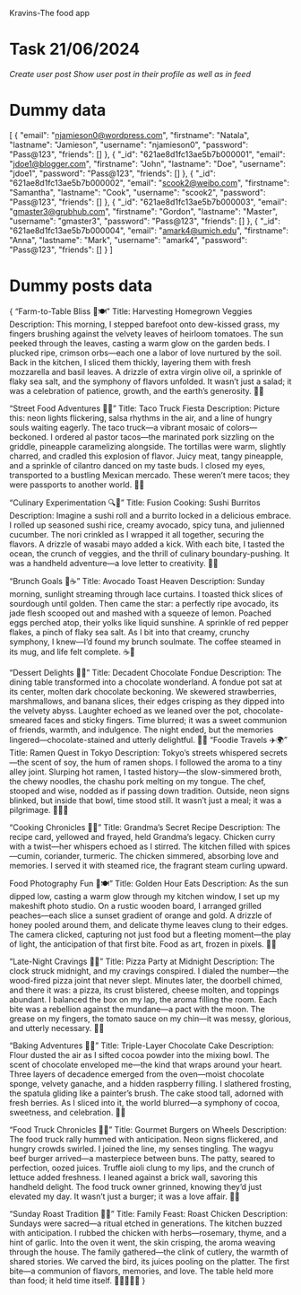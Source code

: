 Kravins-The food app

# Task 21/06/2024

_*Create user post*_
_*Show user post in their profile as well as in feed*_

# Dummy data

[
{
"email": "njamieson0@wordpress.com",
"firstname": "Natala",
"lastname": "Jamieson",
"username": "njamieson0",
"password": "Pass@123",
"friends": []
},
{
"\_id": "621ae8d1fc13ae5b7b000001",
"email": "jdoe1@blogger.com",
"firstname": "John",
"lastname": "Doe",
"username": "jdoe1",
"password": "Pass@123",
"friends": []
},
{
"\_id": "621ae8d1fc13ae5b7b000002",
"email": "scook2@weibo.com",
"firstname": "Samantha",
"lastname": "Cook",
"username": "scook2",
"password": "Pass@123",
"friends": []
},
{
"\_id": "621ae8d1fc13ae5b7b000003",
"email": "gmaster3@grubhub.com",
"firstname": "Gordon",
"lastname": "Master",
"username": "gmaster3",
"password": "Pass@123",
"friends": []
},
{
"\_id": "621ae8d1fc13ae5b7b000004",
"email": "amark4@umich.edu",
"firstname": "Anna",
"lastname": "Mark",
"username": "amark4",
"password": "Pass@123",
"friends": []
}
]

# Dummy posts data

{
“Farm-to-Table Bliss 🌱🍽️” Title: Harvesting Homegrown Veggies Description: This morning, I stepped barefoot onto dew-kissed grass, my fingers brushing against the velvety leaves of heirloom tomatoes. The sun peeked through the leaves, casting a warm glow on the garden beds. I plucked ripe, crimson orbs—each one a labor of love nurtured by the soil. Back in the kitchen, I sliced them thickly, layering them with fresh mozzarella and basil leaves. A drizzle of extra virgin olive oil, a sprinkle of flaky sea salt, and the symphony of flavors unfolded. It wasn’t just a salad; it was a celebration of patience, growth, and the earth’s generosity. 🌿🍅

“Street Food Adventures 🌮🌭” Title: Taco Truck Fiesta Description: Picture this: neon lights flickering, salsa rhythms in the air, and a line of hungry souls waiting eagerly. The taco truck—a vibrant mosaic of colors—beckoned. I ordered al pastor tacos—the marinated pork sizzling on the griddle, pineapple caramelizing alongside. The tortillas were warm, slightly charred, and cradled this explosion of flavor. Juicy meat, tangy pineapple, and a sprinkle of cilantro danced on my taste buds. I closed my eyes, transported to a bustling Mexican mercado. These weren’t mere tacos; they were passports to another world. 🌮🔥

“Culinary Experimentation 🔍🧪” Title: Fusion Cooking: Sushi Burritos Description: Imagine a sushi roll and a burrito locked in a delicious embrace. I rolled up seasoned sushi rice, creamy avocado, spicy tuna, and julienned cucumber. The nori crinkled as I wrapped it all together, securing the flavors. A drizzle of wasabi mayo added a kick. With each bite, I tasted the ocean, the crunch of veggies, and the thrill of culinary boundary-pushing. It was a handheld adventure—a love letter to creativity. 🍣🌯

“Brunch Goals 🥑☕” Title: Avocado Toast Heaven Description: Sunday morning, sunlight streaming through lace curtains. I toasted thick slices of sourdough until golden. Then came the star: a perfectly ripe avocado, its jade flesh scooped out and mashed with a squeeze of lemon. Poached eggs perched atop, their yolks like liquid sunshine. A sprinkle of red pepper flakes, a pinch of flaky sea salt. As I bit into that creamy, crunchy symphony, I knew—I’d found my brunch soulmate. The coffee steamed in its mug, and life felt complete. ☕🥑

“Dessert Delights 🍰🍨” Title: Decadent Chocolate Fondue Description: The dining table transformed into a chocolate wonderland. A fondue pot sat at its center, molten dark chocolate beckoning. We skewered strawberries, marshmallows, and banana slices, their edges crisping as they dipped into the velvety abyss. Laughter echoed as we leaned over the pot, chocolate-smeared faces and sticky fingers. Time blurred; it was a sweet communion of friends, warmth, and indulgence. The night ended, but the memories lingered—chocolate-stained and utterly delightful. 🍫🍓
“Foodie Travels ✈️🌍” Title: Ramen Quest in Tokyo Description: Tokyo’s streets whispered secrets—the scent of soy, the hum of ramen shops. I followed the aroma to a tiny alley joint. Slurping hot ramen, I tasted history—the slow-simmered broth, the chewy noodles, the chashu pork melting on my tongue. The chef, stooped and wise, nodded as if passing down tradition. Outside, neon signs blinked, but inside that bowl, time stood still. It wasn’t just a meal; it was a pilgrimage. 🍜🇯🇵

“Cooking Chronicles 🍳📖” Title: Grandma’s Secret Recipe Description: The recipe card, yellowed and frayed, held Grandma’s legacy. Chicken curry with a twist—her whispers echoed as I stirred. The kitchen filled with spices—cumin, coriander, turmeric. The chicken simmered, absorbing love and memories. I served it with steamed rice, the fragrant steam curling upward.

Food Photography Fun 📸🍽️” Title: Golden Hour Eats Description: As the sun dipped low, casting a warm glow through my kitchen window, I set up my makeshift photo studio. On a rustic wooden board, I arranged grilled peaches—each slice a sunset gradient of orange and gold. A drizzle of honey pooled around them, and delicate thyme leaves clung to their edges. The camera clicked, capturing not just food but a fleeting moment—the play of light, the anticipation of that first bite. Food as art, frozen in pixels. 🌅🍑

“Late-Night Cravings 🌙🍕” Title: Pizza Party at Midnight Description: The clock struck midnight, and my cravings conspired. I dialed the number—the wood-fired pizza joint that never slept. Minutes later, the doorbell chimed, and there it was: a pizza, its crust blistered, cheese molten, and toppings abundant. I balanced the box on my lap, the aroma filling the room. Each bite was a rebellion against the mundane—a pact with the moon. The grease on my fingers, the tomato sauce on my chin—it was messy, glorious, and utterly necessary. 🍕😋

“Baking Adventures 🍰🎂” Title: Triple-Layer Chocolate Cake Description: Flour dusted the air as I sifted cocoa powder into the mixing bowl. The scent of chocolate enveloped me—the kind that wraps around your heart. Three layers of decadence emerged from the oven—moist chocolate sponge, velvety ganache, and a hidden raspberry filling. I slathered frosting, the spatula gliding like a painter’s brush. The cake stood tall, adorned with fresh berries. As I sliced into it, the world blurred—a symphony of cocoa, sweetness, and celebration. 🎂🍫

“Food Truck Chronicles 🚚🍔” Title: Gourmet Burgers on Wheels Description: The food truck rally hummed with anticipation. Neon signs flickered, and hungry crowds swirled. I joined the line, my senses tingling. The wagyu beef burger arrived—a masterpiece between buns. The patty, seared to perfection, oozed juices. Truffle aioli clung to my lips, and the crunch of lettuce added freshness. I leaned against a brick wall, savoring this handheld delight. The food truck owner grinned, knowing they’d just elevated my day. It wasn’t just a burger; it was a love affair. 🍔🤤


“Sunday Roast Tradition 🍖🔥” Title: Family Feast: Roast Chicken Description: Sundays were sacred—a ritual etched in generations. The kitchen buzzed with anticipation. I rubbed the chicken with herbs—rosemary, thyme, and a hint of garlic. Into the oven it went, the skin crisping, the aroma weaving through the house. The family gathered—the clink of cutlery, the warmth of shared stories. We carved the bird, its juices pooling on the platter. The first bite—a communion of flavors, memories, and love. The table held more than food; it held time itself. 🍗👨‍👩‍👧‍👦
}
